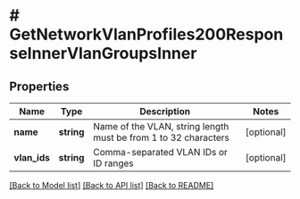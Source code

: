 # # GetNetworkVlanProfiles200ResponseInnerVlanGroupsInner

## Properties

Name | Type | Description | Notes
------------ | ------------- | ------------- | -------------
**name** | **string** | Name of the VLAN, string length must be from 1 to 32 characters | [optional]
**vlan_ids** | **string** | Comma-separated VLAN IDs or ID ranges | [optional]

[[Back to Model list]](../../README.md#models) [[Back to API list]](../../README.md#endpoints) [[Back to README]](../../README.md)
